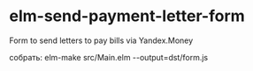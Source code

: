 # elm-send-payment-letter-form
Form to send letters to pay bills via Yandex.Money

собрать:
elm-make src/Main.elm --output=dst/form.js
